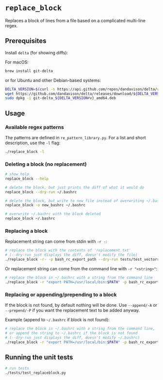 # `replace_block`

Replaces a block of lines from a file based on a complicated multi-line regex.

## Prerequisites

Install `delta` (for showing diffs):

For macOS:

```sh
brew install git-delta
```

or for Ubuntu and other Debian-based systems:

```sh
DELTA_VERSION=$(curl -s https://api.github.com/repos/dandavison/delta/releases/latest | grep '"tag_name":' | cut -d'"' -f4)
wget https://github.com/dandavison/delta/releases/download/${DELTA_VERSION}/git-delta_${DELTA_VERSION#v}_amd64.deb
sudo dpkg -i git-delta_${DELTA_VERSION#v}_amd64.deb
```

## Usage

### Available regex patterns

The patterns are defined in `re_pattern_library.py`.  For a list and short description, use the `-l` flag:

```sh
./replace_block -l
```

### Deleting a block (no replacement)

```sh
# show help
replace_block --help
```

```sh
# delete the block, but just prints the diff of what it would do
replace_block --dry-run ~/.bashrc
```

```sh
# delete the block, but write to new file instead of overwriting ~/.bashrc
replace_block -o new_bashrc ~/.bashrc
```

```sh
# overwrite ~/.bashrc with the block deleted
replace_block ~/.bashrc
```

### Replacing a block

Replacement string can come from stdin with `-r -`:

```sh
# replace the block with the contents of 'replacement.txt'
# (--dry-run just displays the diff, doesn't modify the file)
./replace_block -r- -p bash_rc_export_path --dry-run tests/test_vectors/replace_block_debug_input.txt < replacement.txt
```

Or replacement string can come from the command line with `-r "<string>"`:

```sh
# replace the block in ~/.bashrc with a string from the command line
./replace_block -r "export PATH=/usr/local/bin:$PATH" -p bash_rc_export_path ~/.bashrc
```

### Replacing or appending/prepending to a block

If the block is not found, by default nothing will be done.  Use `--append/-A` or `--prepend/-P` if you want the replacement text to be added anyway.

Example (append to `~/.bashrc` if block is not found):

```sh
# replace the block in ~/.bashrc with a string from the command line, 
# or append the string to ~/.bashrc if the block is not found
# (--dry-run just displays the diff, doesn't modify ~/.bashrc)
./replace_block -r "export PATH=/usr/local/bin:$PATH" -p bash_rc_export_path --append --dry-run ~/.bashrc
```

## Running the unit tests

```sh
# run tests
./tests/test_replaceblock.py
```